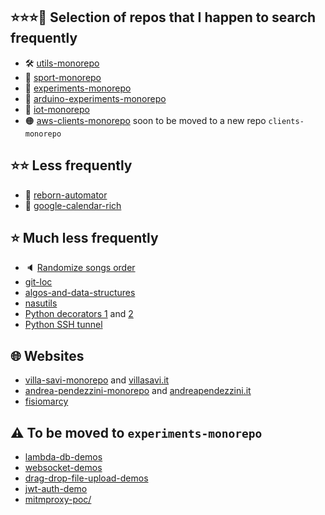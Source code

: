 ## ⭐⭐⭐🔎 Selection of repos that I happen to search frequently
 - 🛠️ [utils-monorepo](https://github.com/puntonim/utils-monorepo)
 - 💪 [sport-monorepo](https://github.com/puntonim/sport-monorepo)
 - 🧪 [experiments-monorepo](https://github.com/puntonim/experiments-monorepo)
 - 🧪 [arduino-experiments-monorepo](https://github.com/puntonim/arduino-experiments-monorepo)
 - 🔌 [iot-monorepo](https://github.com/puntonim/iot-monorepo)
 - 🟠 [aws-clients-monorepo](https://github.com/puntonim/aws-clients-monorepo) soon to be moved to a new repo `clients-monorepo`


## ⭐⭐ Less frequently
 - 💪 [reborn-automator](https://github.com/puntonim/reborn-automator)
 - 📅 [google-calendar-rich](https://github.com/puntonim/google-calendar-rich)

## ⭐ Much less frequently
 - 🔈 [Randomize songs order](https://gist.github.com/puntonim/c07d01a4c7196abaf627915d9a32b8e8)
 - [git-loc](https://github.com/puntonim/git-loc)
 - [algos-and-data-structures](https://github.com/puntonim/algos-and-data-structures)
 - [nasutils](https://github.com/puntonim/nasutils)
 - [Python decorators 1](https://gist.github.com/puntonim/6208d03cbe22a105358322d32d382aae) and [2](https://gist.github.com/puntonim/525abaaf0bdfe683a8698b16f72259bf)
 - [Python SSH tunnel](https://gist.github.com/puntonim/47397cea6fdba03a99b5)

## 🌐 Websites
 - [villa-savi-monorepo](https://github.com/puntonim/villa-savi-monorepo) and [villasavi.it](https://github.com/puntonim/villasavi.it)
 - [andrea-pendezzini-monorepo](https://github.com/puntonim/andrea-pendezzini-monorepo) and [andreapendezzini.it](https://github.com/puntonim/andreapendezzini.it)
 - [fisiomarcy](https://github.com/puntonim/fisiomarcy)

## ⚠️ To be moved to `experiments-monorepo`
 - [lambda-db-demos](https://github.com/puntonim/lambda-db-demos)
 - [websocket-demos](https://github.com/puntonim/websocket-demos)
 - [drag-drop-file-upload-demos](https://github.com/puntonim/drag-drop-file-upload-demos)
 - [jwt-auth-demo](https://github.com/puntonim/jwt-auth-demo)
 - [mitmproxy-poc/](https://github.com/puntonim/mitmproxy-poc/)


<!--
**puntonim/puntonim** is a ✨ _special_ ✨ repository because its `README.md` (this file) appears on your GitHub profile.

Here are some ideas to get you started:

- 🔭 I’m currently working on ...
- 🌱 I’m currently learning ...
- 👯 I’m looking to collaborate on ...
- 🤔 I’m looking for help with ...
- 💬 Ask me about ...
- 📫 How to reach me: ...
- 😄 Pronouns: ...
- ⚡ Fun fact: ...
-->
